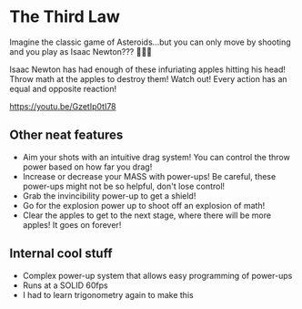 # The Third Law

Imagine the classic game of Asteroids...but you can only move by shooting and you play as Isaac Newton??? 🤔🤔🤔

Isaac Newton has had enough of these infuriating apples hitting his head! Throw math at the apples to destroy them! Watch out! Every action has an equal and opposite reaction!

https://youtu.be/GzetIp0tI78

## Other neat features
* Aim your shots with an intuitive drag system! You can control the throw power based on how far you drag!
* Increase or decrease your MASS with power-ups! Be careful, these power-ups might not be so helpful, don't lose control!
* Grab the invincibility power-up to get a shield!
* Go for the explosion power up to shoot off an explosion of math!
* Clear the apples to get to the next stage, where there will be more apples! It goes on forever!

## Internal cool stuff
* Complex power-up system that allows easy programming of power-ups
* Runs at a SOLID 60fps
* I had to learn trigonometry again to make this